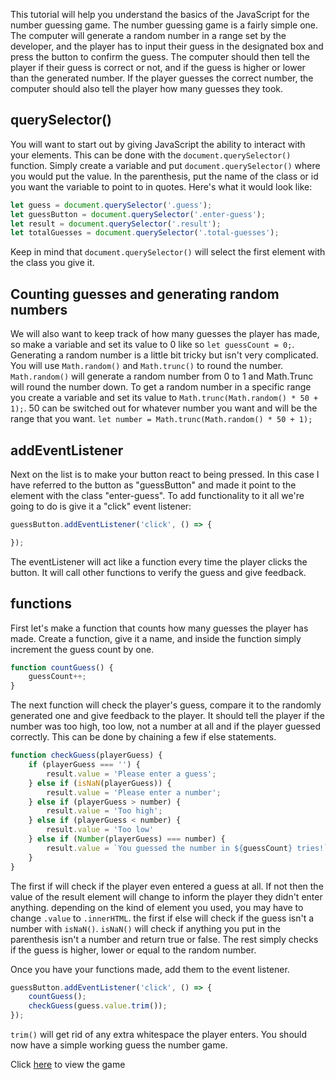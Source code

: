 This tutorial will help you understand the basics of the JavaScript for the number guessing game. The number guessing game is a fairly simple one. The computer will generate a random number in a range set by the developer, and the player has to input their guess in the designated box and press the button to confirm the guess. The computer should then tell the player if their guess is correct or not, and if the guess is higher or lower than the generated number. If the player guesses the correct number, the computer should also tell the player how many guesses they took.

## querySelector()
You will want to start out by giving JavaScript the ability to interact with your elements. This can be done with the ```document.querySelector()``` function. Simply create a variable and put ```document.querySelector()``` where you would put the value. In the parenthesis, put the name of the class or id you want the variable to point to in quotes. Here's what it would look like:


```js
let guess = document.querySelector('.guess');
let guessButton = document.querySelector('.enter-guess');
let result = document.querySelector('.result');
let totalGuesses = document.querySelector('.total-guesses');
```
Keep in mind that ```document.querySelector()``` will select the first element with the class you give it. 

## Counting guesses and generating random numbers
We will also want to keep track of how many guesses the player has made, so make a variable and set its value to 0 like so ```let guessCount = 0;```. Generating a random number is a little bit tricky but isn't very complicated. You will use ```Math.random()``` and ```Math.trunc()``` to round the number. ```Math.random()``` will generate a random number from 0 to 1 and Math.Trunc will round the number down. To get a random number in a specific range you create a variable and set its value to ```Math.trunc(Math.random() * 50 + 1);```. 50 can be switched out for whatever number you want and will be the range that you want.
```let number = Math.trunc(Math.random() * 50 + 1);```

## addEventListener
Next on the list is to make your button react to being pressed. In this case I have referred to the button as "guessButton" and made it point to the element with the class "enter-guess". To add functionality to it all we're going to do is give it a "click" event listener:

```js
guessButton.addEventListener('click', () => {

});
```
The eventListener will act like a function every time the player clicks the button. It will call other functions to verify the guess and give feedback.

## functions
First let's make a function that counts how many guesses the player has made. Create a function, give it a name, and inside the function simply increment the guess count by one.

```js
function countGuess() {
    guessCount++;
}
```
The next function will check the player's guess, compare it to the randomly generated one and give feedback to the player. It should tell the player if the number was too high, too low, not a number at all and if the player guessed correctly. This can be done by chaining a few if else statements.

```js
function checkGuess(playerGuess) {
    if (playerGuess === '') {
        result.value = 'Please enter a guess';
    } else if (isNaN(playerGuess)) {
        result.value = 'Please enter a number';
    } else if (playerGuess > number) {
        result.value = 'Too high';
    } else if (playerGuess < number) {
        result.value = 'Too low'
    } else if (Number(playerGuess) === number) {
        result.value = `You guessed the number in ${guessCount} tries!`;
    }
}
```
The first if will check if the player even entered a guess at all. If not then the value of the result element will change to inform the player they didn't enter anything. depending on the kind of element you used, you may have to change ```.value``` to ```.innerHTML```. the first if else will check if the guess isn't a number with ```isNaN()```. ```isNaN()``` will check if anything you put in the parenthesis isn't a number and return true or false. The rest simply checks if the guess is higher, lower or equal to the random number.

Once you have your functions made, add them to the event listener.
```js
guessButton.addEventListener('click', () => {
    countGuess();
    checkGuess(guess.value.trim());
});
```
```trim()``` will get rid of any extra whitespace the player enters.
You should now have a simple working guess the number game.

Click [here](https://gabenicholauson.github.io/Guess-the-number-tutorial/) to view the game